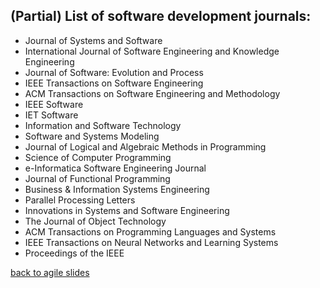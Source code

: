 ## (Partial) List of software development journals:
- Journal of Systems and Software
- International Journal of Software Engineering and Knowledge Engineering
- Journal of Software: Evolution and Process
- IEEE Transactions on Software Engineering
- ACM Transactions on Software Engineering and Methodology
- IEEE Software
- IET Software
- Information and Software Technology
- Software and Systems Modeling
- Journal of Logical and Algebraic Methods in Programming
- Science of Computer Programming
- e-Informatica Software Engineering Journal
- Journal of Functional Programming
- Business & Information Systems Engineering
- Parallel Processing Letters
- Innovations in Systems and Software Engineering
- The Journal of Object Technology
- ACM Transactions on Programming Languages and Systems
- IEEE Transactions on Neural Networks and Learning Systems
- Proceedings of the IEEE

[back to agile slides](/week01_03_slide_agile.md)